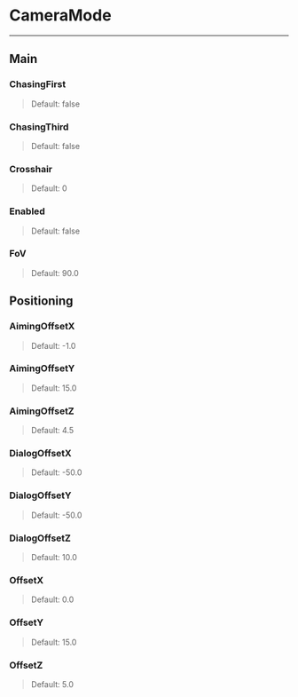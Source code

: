 # CameraMode

---

## Main

### ChasingFirst

>Default: false

### ChasingThird

>Default: false

### Crosshair

>Default: 0

### Enabled

>Default: false

### FoV

>Default: 90.0

## Positioning

### AimingOffsetX

>Default: -1.0

### AimingOffsetY

>Default: 15.0

### AimingOffsetZ

>Default: 4.5

### DialogOffsetX

>Default: -50.0

### DialogOffsetY

>Default: -50.0

### DialogOffsetZ

>Default: 10.0

### OffsetX

>Default: 0.0

### OffsetY

>Default: 15.0

### OffsetZ

>Default: 5.0
